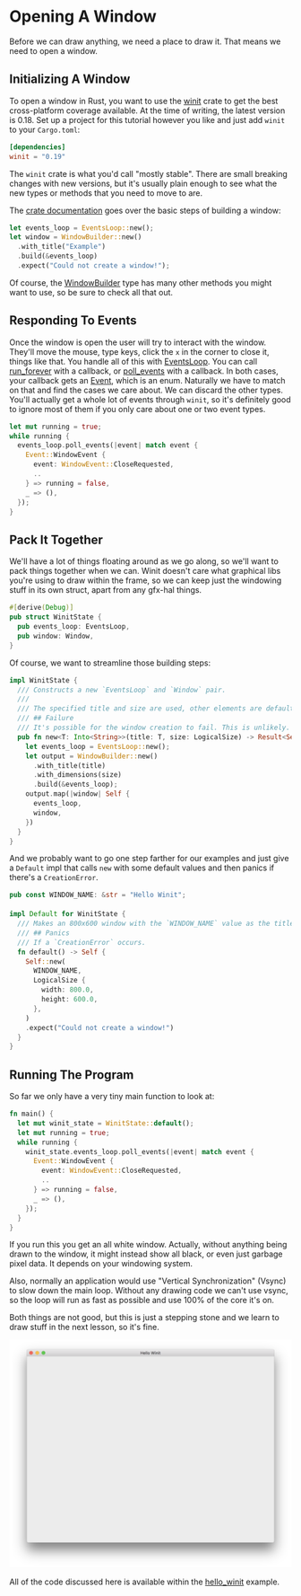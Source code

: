 # Opening A Window

Before we can draw anything, we need a place to draw it. That means we need to
open a window.

## Initializing A Window

To open a window in Rust, you want to use the [winit](https://docs.rs/winit/0.19)
crate to get the best cross-platform coverage available. At the time of writing,
the latest version is 0.18. Set up a project for this tutorial however you like
and just add `winit` to your `Cargo.toml`:

```toml
[dependencies]
winit = "0.19"
```

The `winit` crate is what you'd call "mostly stable". There are small breaking changes
with new versions, but it's usually plain enough to see what the new types or methods
that you need to move to are.

The [crate documentation](https://docs.rs/winit/0.19/winit/#building-a-window)
goes over the basic steps of building a window:

```rust
let events_loop = EventsLoop::new();
let window = WindowBuilder::new()
  .with_title("Example")
  .build(&events_loop)
  .expect("Could not create a window!");
```

Of course, the
[WindowBuilder](https://docs.rs/winit/0.19/winit/struct.WindowBuilder.html)
type has many other methods you might want to use, so be sure to check all
that out.

## Responding To Events

Once the window is open the user will try to interact with the window. They'll
move the mouse, type keys, click the `x` in the corner to close it, things like
that. You handle all of this with
[EventsLoop](https://docs.rs/winit/0.19/winit/struct.EventsLoop.html).
You can call
[run_forever](https://docs.rs/winit/0.19/winit/struct.EventsLoop.html#method.run_forever)
with a callback, or
[poll_events](https://docs.rs/winit/0.19/winit/struct.EventsLoop.html#method.poll_events)
with a callback. In both cases, your callback gets an
[Event](https://docs.rs/winit/0.19/winit/enum.Event.html), which is an enum.
Naturally we have to match on that and find the cases we care about. We can discard the
other types. You'll actually get a whole lot of events through `winit`,
so it's definitely good to ignore most of them if you only care about one or two
event types.

```rust
let mut running = true;
while running {
  events_loop.poll_events(|event| match event {
    Event::WindowEvent {
      event: WindowEvent::CloseRequested,
      ..
    } => running = false,
    _ => (),
  });
}
```

## Pack It Together

We'll have a lot of things floating around as we go along, so we'll want to pack
things together when we can. Winit doesn't care what graphical libs you're using
to draw within the frame, so we can keep just the windowing stuff in its own
struct, apart from any gfx-hal things.

```rust
#[derive(Debug)]
pub struct WinitState {
  pub events_loop: EventsLoop,
  pub window: Window,
}
```

Of course, we want to streamline those building steps:

```rust
impl WinitState {
  /// Constructs a new `EventsLoop` and `Window` pair.
  ///
  /// The specified title and size are used, other elements are default.
  /// ## Failure
  /// It's possible for the window creation to fail. This is unlikely.
  pub fn new<T: Into<String>>(title: T, size: LogicalSize) -> Result<Self, CreationError> {
    let events_loop = EventsLoop::new();
    let output = WindowBuilder::new()
      .with_title(title)
      .with_dimensions(size)
      .build(&events_loop);
    output.map(|window| Self {
      events_loop,
      window,
    })
  }
}
```

And we probably want to go one step farther for our examples and just give a
`Default` impl that calls `new` with some default values and then panics if
there's a `CreationError`.

```rust
pub const WINDOW_NAME: &str = "Hello Winit";

impl Default for WinitState {
  /// Makes an 800x600 window with the `WINDOW_NAME` value as the title.
  /// ## Panics
  /// If a `CreationError` occurs.
  fn default() -> Self {
    Self::new(
      WINDOW_NAME,
      LogicalSize {
        width: 800.0,
        height: 600.0,
      },
    )
    .expect("Could not create a window!")
  }
}
```

## Running The Program

So far we only have a very tiny main function to look at:

```rust
fn main() {
  let mut winit_state = WinitState::default();
  let mut running = true;
  while running {
    winit_state.events_loop.poll_events(|event| match event {
      Event::WindowEvent {
        event: WindowEvent::CloseRequested,
        ..
      } => running = false,
      _ => (),
    });
  }
}
```

If you run this you get an all white window. Actually, without anything being
drawn to the window, it might instead show all black, or even just garbage pixel
data. It depends on your windowing system.

Also, normally an application would use "Vertical Synchronization" (Vsync) to
slow down the main loop. Without any drawing code we can't use vsync, so the
loop will run as fast as possible and use 100% of the core it's on.

Both things are not good, but this is just a stepping stone and we learn
to draw stuff in the next lesson, so it's fine.

![hello-winit-complete](images/hello-winit-complete.png)

All of the code discussed here is available within the
[hello_winit](https://github.com/gfx-rs/learn-gfx-hal/blob/master/examples/hello_winit.rs)
example.
